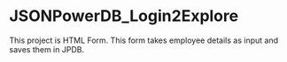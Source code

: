 # JSONPowerDB_Login2Explore
This project is  HTML Form. This form takes employee details as input and saves them in JPDB.
